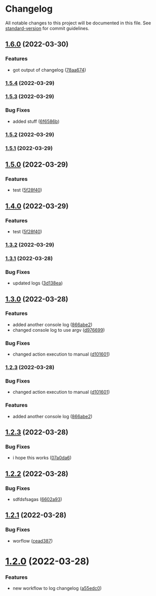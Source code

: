 # Changelog

All notable changes to this project will be documented in this file. See [standard-version](https://github.com/conventional-changelog/standard-version) for commit guidelines.

## [1.6.0](https://github.com/subhanmahmood/autorelease-test/compare/v1.5.4...v1.6.0) (2022-03-30)


### Features

* got output of changelog ([78aa674](https://github.com/subhanmahmood/autorelease-test/commit/78aa6745b3e2fbf3d978535931aeeecfda694430))

### [1.5.4](https://github.com/subhanmahmood/autorelease-test/compare/v1.5.3...v1.5.4) (2022-03-29)

### [1.5.3](https://github.com/subhanmahmood/autorelease-test/compare/v1.5.2...v1.5.3) (2022-03-29)


### Bug Fixes

* added stuff ([6f6586b](https://github.com/subhanmahmood/autorelease-test/commit/6f6586baf2d91743a784255d7ed38963fc12cbc6))

### [1.5.2](https://github.com/subhanmahmood/autorelease-test/compare/v1.5.1...v1.5.2) (2022-03-29)

### [1.5.1](https://github.com/subhanmahmood/autorelease-test/compare/v1.5.0...v1.5.1) (2022-03-29)

## [1.5.0](https://github.com/subhanmahmood/autorelease-test/compare/v1.3.2...v1.5.0) (2022-03-29)


### Features

* test ([5f28f40](https://github.com/subhanmahmood/autorelease-test/commit/5f28f40cc7233278ad698ff99760bde3dce1fd02))

## [1.4.0](https://github.com/subhanmahmood/autorelease-test/compare/v1.3.2...v1.4.0) (2022-03-29)


### Features

* test ([5f28f40](https://github.com/subhanmahmood/autorelease-test/commit/5f28f40cc7233278ad698ff99760bde3dce1fd02))

### [1.3.2](https://github.com/subhanmahmood/autorelease-test/compare/v1.3.1...v1.3.2) (2022-03-29)

### [1.3.1](https://github.com/subhanmahmood/autorelease-test/compare/v1.3.0...v1.3.1) (2022-03-28)


### Bug Fixes

* updated logs ([3d138ea](https://github.com/subhanmahmood/autorelease-test/commit/3d138ea4cec33b7b0cb7f6f071c90ebe4dae4427))

## [1.3.0](https://github.com/subhanmahmood/autorelease-test/compare/v1.2.3...v1.3.0) (2022-03-28)


### Features

* added another console log ([866abe2](https://github.com/subhanmahmood/autorelease-test/commit/866abe2131bf70dcc6c53cc217088e0800b4b20a))
* changed console log to use argv ([d976699](https://github.com/subhanmahmood/autorelease-test/commit/d9766997f19f7dd6d835879439060f54798f74ef))


### Bug Fixes

* changed action execution to manual ([d101601](https://github.com/subhanmahmood/autorelease-test/commit/d10160198cf9b5a119befff013ea89de9cd571df))

### [1.2.3](https://github.com/subhanmahmood/autorelease-test/compare/v1.2.2...v1.2.3) (2022-03-28)


### Bug Fixes

* changed action execution to manual ([d101601](https://github.com/subhanmahmood/autorelease-test/commit/d10160198cf9b5a119befff013ea89de9cd571df))


### Features

* added another console log ([866abe2](https://github.com/subhanmahmood/autorelease-test/commit/866abe2131bf70dcc6c53cc217088e0800b4b20a))



## [1.2.3](https://github.com/subhanmahmood/autorelease-test/compare/v1.2.2...v1.2.3) (2022-03-28)


### Bug Fixes

* i hope this works ([07a0da6](https://github.com/subhanmahmood/autorelease-test/commit/07a0da600d729c1296b9fd27e4069afb663b4cf9))



## [1.2.2](https://github.com/subhanmahmood/autorelease-test/compare/v1.2.1...v1.2.2) (2022-03-28)


### Bug Fixes

* sdfdsfsagas ([6602a93](https://github.com/subhanmahmood/autorelease-test/commit/6602a934f2577d245dfa0bc5964c16a73255714e))



## [1.2.1](https://github.com/subhanmahmood/autorelease-test/compare/v1.2.0...v1.2.1) (2022-03-28)


### Bug Fixes

* worflow ([cead387](https://github.com/subhanmahmood/autorelease-test/commit/cead3874d9f090a437ffdf677eb3f8fb3a3bd09a))



# [1.2.0](https://github.com/subhanmahmood/autorelease-test/compare/v1.1.0...v1.2.0) (2022-03-28)


### Features

* new workflow to log changelog ([a55edc0](https://github.com/subhanmahmood/autorelease-test/commit/a55edc05e24d664c322e70c4b3e6b790fa21fd14))
